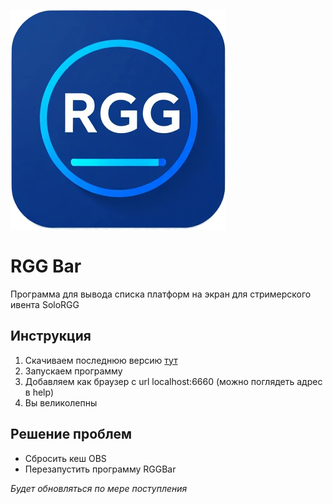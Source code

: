 ![LOGO](images/rggbar_logo.png)

# RGG Bar
Программа для вывода списка платформ на экран для стримерского ивента SoloRGG

## Инструкция
1. Скачиваем последнюю версию [тут](https://github.com/FastStim/RggBar/releases)
2. Запускаем программу
3. Добавляем как браузер с url localhost:6660 (можно поглядеть адрес в help)
4. Вы великолепны

## Решение проблем
- Сбросить кеш OBS
- Перезапустить программу RGGBar

*Будет обновляться по мере поступления*